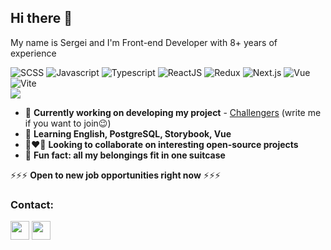 ## Hi there 👋

My name is Sergei and I'm Front-end Developer with 8+ years of experience

![SCSS](https://img.shields.io/badge/-SCSS-0d1117?style=for-the-badge&logo=sass)
![Javascript](https://img.shields.io/badge/-Javascript-0d1117?style=for-the-badge&logo=Javascript)
![Typescript](https://img.shields.io/badge/-Typescript-0d1117?style=for-the-badge&logo=Typescript)
![ReactJS](https://img.shields.io/badge/-React-0d1117?style=for-the-badge&logo=React)
![Redux](https://img.shields.io/badge/-Redux-0d1117?style=for-the-badge&logo=Redux)
![Next.js](https://img.shields.io/badge/-Next.js-0d1117?style=for-the-badge&logo=Next.js)
![Vue](https://img.shields.io/badge/-Vue-0d1117?style=for-the-badge&logo=Vue.js)
![Vite](https://img.shields.io/badge/-Vite-0d1117?style=for-the-badge&logo=Vite)
<br>
[<img src="https://www.codewars.com/users/Finelai/badges/micro">](https://www.codewars.com/users/Finelai)

- 🚀 **Currently working on developing my project** - [Challengers](https://github.com/Finelai/challengers) (write me if you want to join😉)
- 📜 **Learning English, PostgreSQL, Storybook, Vue**
- 👨‍❤️‍👨 **Looking to collaborate on interesting open-source projects**
- 🎪 **Fun fact: all my belongings fit in one suitcase**

⚡⚡⚡ **Open to new job opportunities right now** ⚡⚡⚡

### Contact:
<a href="https://t.me/srge0" target="_blank" rel="noreferrer"><img src="https://cdn.worldvectorlogo.com/logos/telegram.svg" width="30" height="30"/></a>
<a href="mailto:finelai@ymail.com" target="_blank" rel="noreferrer"><img src="https://cdn.worldvectorlogo.com/logos/gmail-icon-1.svg" width="30" height="30"/></a>
